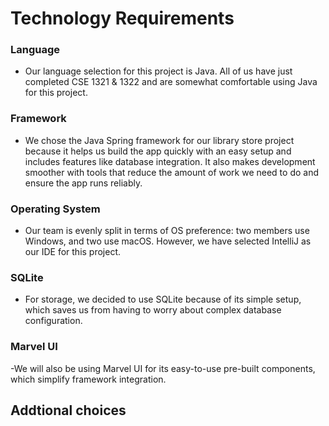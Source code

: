 # Technology Requirements 

### Language 
- Our language selection for this project is Java. All of us have just completed CSE 1321 & 1322 and are somewhat comfortable using Java for this project.

### Framework
- We chose the Java Spring framework for our library store project because it helps us build the app quickly with an easy setup and includes features like database integration. It also makes development smoother with tools that reduce the amount of work we need to do and ensure the app runs reliably.

### Operating System
- Our team is evenly split in terms of OS preference: two members use Windows, and two use macOS. However, we have selected IntelliJ as our IDE for this project.

### SQLite
- For storage, we decided to use SQLite because of its simple setup, which saves us from having to worry about complex database configuration.

### Marvel UI
-We will also be using Marvel UI for its easy-to-use pre-built components, which simplify framework integration.

  
## Addtional choices

